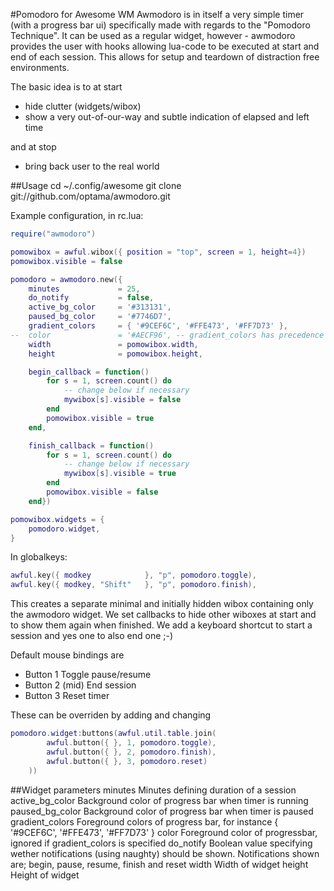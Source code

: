 #Pomodoro for Awesome WM
Awmodoro is in itself a very simple timer (with a progress bar ui) specifically made with regards to the "Pomodoro Technique".
It can be used as a regular widget, however - awmodoro provides the user with hooks allowing lua-code to be executed at start and end of each session. This allows for setup and teardown of distraction free environments.

The basic idea is to at start
* hide clutter (widgets/wibox)
* show a very out-of-our-way and subtle indication of elapsed and left time

and at stop
* bring back user to the real world


##Usage
	cd ~/.config/awesome
	git clone git://github.com/optama/awmodoro.git

Example configuration, in rc.lua:
```lua
require("awmodoro")

pomowibox = awful.wibox({ position = "top", screen = 1, height=4})
pomowibox.visible = false

pomodoro = awmodoro.new({
	minutes 			= 25, 
	do_notify 			= false,
	active_bg_color 	= '#313131',
	paused_bg_color 	= '#7746D7',
	gradient_colors		= { '#9CEF6C', '#FFE473', '#FF7D73' },
--	color 				= '#AECF96', -- gradient_colors has precedence
	width 				= pomowibox.width,
	height 				= pomowibox.height,

	begin_callback = function()
		for s = 1, screen.count() do
			-- change below if necessary
			mywibox[s].visible = false
		end
		pomowibox.visible = true
	end,

	finish_callback = function()
		for s = 1, screen.count() do
			-- change below if necessary
			mywibox[s].visible = true
		end
		pomowibox.visible = false
	end})

pomowibox.widgets = {
	pomodoro.widget,
}
```

In globalkeys:
```lua
awful.key({ modkey			  }, "p", pomodoro.toggle),
awful.key({ modkey,	"Shift"	  }, "p", pomodoro.finish),
```

This creates a separate minimal and initially hidden wibox containing only the awmodoro widget.
We set callbacks to hide other wiboxes at start and to show them again when finished.
We add a keyboard shortcut to start a session and yes one to also end one ;-)


Default mouse bindings are
* Button 1		Toggle pause/resume
* Button 2 (mid)	End session
* Button 3 		Reset timer

These can be overriden by adding and changing
```lua
pomodoro.widget:buttons(awful.util.table.join(
		awful.button({ }, 1, pomodoro.toggle),
		awful.button({ }, 2, pomodoro.finish),
		awful.button({ }, 3, pomodoro.reset)
	))
```
##Widget parameters
	minutes			Minutes defining duration of a session
	active_bg_color	Background color of progress bar when timer is running
	paused_bg_color	Background color of progress bar when timer is paused
	gradient_colors	Foreground colors of progress bar, for instance { '#9CEF6C', '#FFE473', '#FF7D73' }
	color 			Foreground color of progressbar, ignored if gradient_colors is specified
	do_notify		Boolean value specifying wether notifications (using naughty) should be shown. Notifications shown are; begin, 					pause, resume, finish and reset
	width			Width of widget
	height			Height of widget